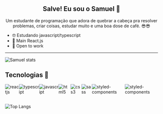 <div>
  <h2 align='center'>Salve! Eu sou o Samuel 👋</h2>
  <p align='center'>Um estudante de programação que adora de quebrar a cabeça pra resolver problemas, criar coisas, estudar muito e uma boa dose de café. 😎😎 <p/>
</div>

- 🤓 Estudando javascript/typescript
- 🥸 Main React.js
- 🥺 Open to work

---

![Samuel stats](https://github-readme-stats.vercel.app/api?username=samuelfagundes&show_icons=true&theme=dracula)


## Tecnologias 🔧
<div style="display:flex">
  <img alt='reactjs' src='https://img.shields.io/badge/React-20232A?style=for-the-badge&logo=react&logoColor=61DAFB' align='center' />
  <img alt="typescript" src='https://img.shields.io/badge/TypeScript-007ACC?style=for-the-badge&logo=typescript&logoColor=white' align='center' />
  <img alt="javascript" src='https://img.shields.io/badge/JavaScript-323330?style=for-the-badge&logo=javascript&logoColor=F7DF1E' align='center' />
  <img alt="html5" src='https://img.shields.io/badge/HTML5-E34F26?style=for-the-badge&logo=html5&logoColor=white' align='center' />
  <img alt="css3" src='https://img.shields.io/badge/CSS3-1572B6?style=for-the-badge&logo=css3&logoColor=white' align='center' />
  <img alt="sass" src='https://img.shields.io/badge/Sass-CC6699?style=for-the-badge&logo=sass&logoColor=white' align='center' />
  <img alt="styled-components" src='https://img.shields.io/badge/styled--components-DB7093?style=for-the-badge&logo=styled-components&logoColor=white' align='center' />
  <img alt="styled-components" src='https://img.shields.io/badge/styled--components-DB7093?style=for-the-badge&logo=styled-components&logoColor=white' align='center' />
</div></br>

![Top Langs](https://github-readme-stats.vercel.app/api/top-langs/?username=samuelfagundes&theme=dracula)
